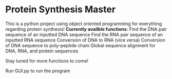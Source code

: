 # Protein Synthesis Master
This is a python project using object oriented programming for everything regarding protein synthesis! 
<b>Currently availble functions</b>:
  Find the DNA pair sequence of an inputted DNA sequence
  Find the RNA pair sequence of an inputted RNA sequence
  Conversion of DNA to RNA (vice versa)
  Conversion of DNA sequence to poly-peptide chain
  Global sequence alignment for DNA, RNA, and protein sequences
  
Stay tuned for more functions to come!

Run GUI.py to run the program
